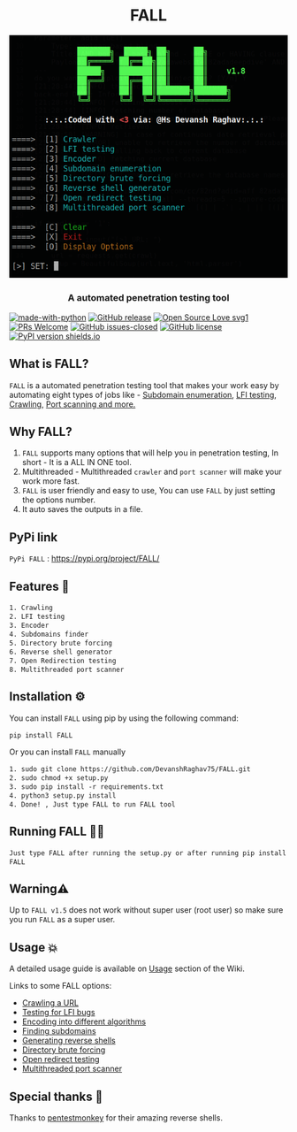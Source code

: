 <h1 align="center">FALL</h1>
<p align="center"><img src="https://github.com/DevanshRaghav75/FALL/blob/main/FALL_logo.png" hight="300"/>
<h3 align="center">A automated penetration testing tool</h3>

[![made-with-python](https://img.shields.io/badge/Made%20with-Python-1f425f.svg)](https://www.python.org/)
[![GitHub release](https://img.shields.io/github/release/DevanshRaghav75/FALL.svg)](https://GitHub.com/DevanshRaghav75/FALL/releases/)
[![Open Source Love svg1](https://badges.frapsoft.com/os/v1/open-source.svg?v=103)](https://github.com/ellerbrock/open-source-badges/)
[![PRs Welcome](https://img.shields.io/badge/PRs-welcome-brightgreen.svg?style=flat-square)](http://makeapullrequest.com)
[![GitHub issues-closed](https://img.shields.io/github/issues-closed/DevanshRaghav75/FALL.svg)](https://GitHub.com/DevanshRaghav75/FALL/issues?q=is%3Aissue+is%3Aclosed)
[![GitHub license](https://img.shields.io/github/license/DevanshRaghav75/FALL.svg)](https://github.com/DevanshRaghav75/FALL/blob/master/LICENSE.md)
[![PyPI version shields.io](https://img.shields.io/badge/pypi-v1.8-green)](https://img.shields.io/badge/pypi-v1.8-green)



## What is FALL?

```FALL``` is a automated penetration testing tool that makes your work easy by automating eight types of jobs like - <a href="https://github.com/DevanshRaghav75/FALL/wiki#finding-subdomains">Subdomain enumeration</a>, <a href="https://github.com/DevanshRaghav75/FALL/wiki#testing-for-lfi-bugs">LFI testing</a>, <a href="https://github.com/DevanshRaghav75/FALL/wiki#crawling-a-url">Crawling</a>, <a href="https://github.com/DevanshRaghav75/FALL/wiki#multithreaded-port-scanner">Port scanning and more.</a>


## Why FALL?

1. ```FALL``` supports many options that will help you in penetration testing, In short - It is a ALL IN ONE tool.
2. Multithreaded - Multithreaded ```crawler``` and ```port scanner``` will make your work more fast.
3. ```FALL``` is user friendly and easy to use, You can use ```FALL``` by just setting the options number.
4. It auto saves the outputs in a file.


## PyPi link

```PyPi FALL``` : https://pypi.org/project/FALL/


## Features 🍳

```features
1. Crawling
2. LFI testing
3. Encoder
4. Subdomains finder
5. Directory brute forcing
6. Reverse shell generator
7. Open Redirection testing
8. Multithreaded port scanner
```

## Installation ⚙️

You can install ```FALL``` using pip by using the following command:
```insall by pip
pip install FALL
```


Or you can install ```FALL``` manually

```installation
1. sudo git clone https://github.com/DevanshRaghav75/FALL.git
2. sudo chmod +x setup.py
3. sudo pip install -r requirements.txt
4. python3 setup.py install
4. Done! , Just type FALL to run FALL tool  
```

## Running FALL 👨‍💻

```usage
Just type FALL after running the setup.py or after running pip install FALL
```

## Warning⚠️


Up to ```FALL v1.5``` does not work without super user (root user) so make sure you run ```FALL``` as a super user.


## Usage 💥


A detailed usage guide is available on <a href="https://github.com/DevanshRaghav75/FALL/wiki#usage">Usage</a> section of the Wiki.

Links to some FALL options:

* <a href="https://github.com/DevanshRaghav75/FALL/wiki#crawling-a-url">Crawling a URL</a>
* <a href="https://github.com/DevanshRaghav75/FALL/wiki#testing-for-lfi-bugs">Testing for LFI bugs</a>
* <a href="https://github.com/DevanshRaghav75/FALL/wiki#encoding-into-different-algorithms">Encoding into different algorithms</a>
* <a href="https://github.com/DevanshRaghav75/FALL/wiki#finding-subdomains">Finding subdomains</a>
* <a href="https://github.com/DevanshRaghav75/FALL/wiki#reverse-shell-generator">Generating reverse shells</a>
* <a href="https://github.com/DevanshRaghav75/FALL/wiki#directory-brute-forcing">Directory brute forcing</a>
* <a href="https://github.com/DevanshRaghav75/FALL/wiki#open-redirection-testing">Open redirect testing</a>
* <a href="https://github.com/DevanshRaghav75/FALL/wiki#multithreaded-port-scanner">Multithreaded port scanner</a>

## Special thanks 🙏
Thanks to <a href="http://pentestmonkey.net">pentestmonkey</a> for their amazing reverse shells.





